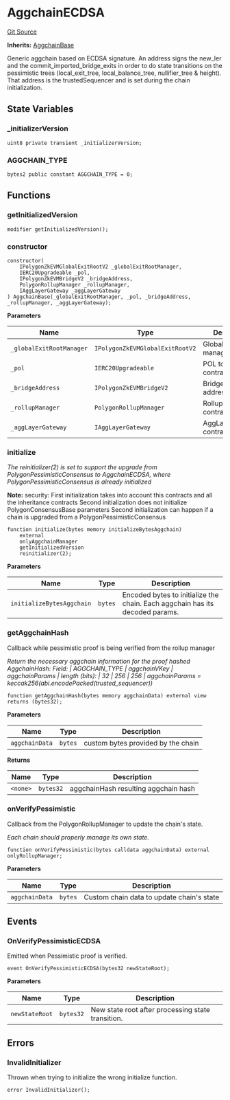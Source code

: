 # AggchainECDSA
[Git Source](https://github.com/agglayer/agglayer-contracts/blob/112a010b7c8b14335e5fe1a9bffc11bd2459df05/contracts/v2/aggchains/AggchainECDSA.sol)

**Inherits:**
[AggchainBase](/contracts/v2/lib/AggchainBase.sol/abstract.AggchainBase.md)

Generic aggchain based on ECDSA signature.
An address signs the new_ler and the commit_imported_bridge_exits in order to do state
transitions on the pessimistic trees (local_exit_tree, local_balance_tree, nullifier_tree & height).
That address is the trustedSequencer and is set during the chain initialization.


## State Variables
### _initializerVersion

```solidity
uint8 private transient _initializerVersion;
```


### AGGCHAIN_TYPE

```solidity
bytes2 public constant AGGCHAIN_TYPE = 0;
```


## Functions
### getInitializedVersion


```solidity
modifier getInitializedVersion();
```

### constructor


```solidity
constructor(
    IPolygonZkEVMGlobalExitRootV2 _globalExitRootManager,
    IERC20Upgradeable _pol,
    IPolygonZkEVMBridgeV2 _bridgeAddress,
    PolygonRollupManager _rollupManager,
    IAggLayerGateway _aggLayerGateway
) AggchainBase(_globalExitRootManager, _pol, _bridgeAddress, _rollupManager, _aggLayerGateway);
```
**Parameters**

|Name|Type|Description|
|----|----|-----------|
|`_globalExitRootManager`|`IPolygonZkEVMGlobalExitRootV2`|Global exit root manager address.|
|`_pol`|`IERC20Upgradeable`|POL token contract address.|
|`_bridgeAddress`|`IPolygonZkEVMBridgeV2`|Bridge contract address.|
|`_rollupManager`|`PolygonRollupManager`|Rollup manager contract address.|
|`_aggLayerGateway`|`IAggLayerGateway`|AggLayerGateway contract address.|


### initialize

*The reinitializer(2) is set to support the upgrade from PolygonPessimisticConsensus to AggchainECDSA, where PolygonPessimisticConsensus is already initialized*

**Note:**
security: First initialization takes into account this contracts and all the inheritance contracts
Second initialization does not initialize PolygonConsensusBase parameters
Second initialization can happen if a chain is upgraded from a PolygonPessimisticConsensus


```solidity
function initialize(bytes memory initializeBytesAggchain)
    external
    onlyAggchainManager
    getInitializedVersion
    reinitializer(2);
```
**Parameters**

|Name|Type|Description|
|----|----|-----------|
|`initializeBytesAggchain`|`bytes`|Encoded bytes to initialize the chain. Each aggchain has its decoded params.|


### getAggchainHash

Callback while pessimistic proof is being verified from the rollup manager

*Return the necessary aggchain information for the proof hashed
AggchainHash:
Field:           | AGGCHAIN_TYPE | aggchainVKey   | aggchainParams |
length (bits):   | 32            | 256            | 256            |
aggchainParams = keccak256(abi.encodePacked(trusted_sequencer))*


```solidity
function getAggchainHash(bytes memory aggchainData) external view returns (bytes32);
```
**Parameters**

|Name|Type|Description|
|----|----|-----------|
|`aggchainData`|`bytes`|custom bytes provided by the chain|

**Returns**

|Name|Type|Description|
|----|----|-----------|
|`<none>`|`bytes32`|aggchainHash resulting aggchain hash|


### onVerifyPessimistic

Callback from the PolygonRollupManager to update the chain's state.

*Each chain should properly manage its own state.*


```solidity
function onVerifyPessimistic(bytes calldata aggchainData) external onlyRollupManager;
```
**Parameters**

|Name|Type|Description|
|----|----|-----------|
|`aggchainData`|`bytes`|Custom chain data to update chain's state|


## Events
### OnVerifyPessimisticECDSA
Emitted when Pessimistic proof is verified.


```solidity
event OnVerifyPessimisticECDSA(bytes32 newStateRoot);
```

**Parameters**

|Name|Type|Description|
|----|----|-----------|
|`newStateRoot`|`bytes32`|New state root after processing state transition.|

## Errors
### InvalidInitializer
Thrown when trying to initialize the wrong initialize function.


```solidity
error InvalidInitializer();
```

